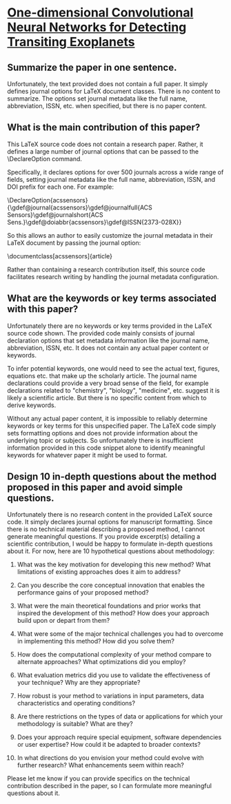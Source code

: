# [One-dimensional Convolutional Neural Networks for Detecting Transiting   Exoplanets](https://arxiv.org/abs/2312.07161)

## Summarize the paper in one sentence.

 Unfortunately, the text provided does not contain a full paper. It simply defines journal options for LaTeX document classes. There is no content to summarize. The options set journal metadata like the full name, abbreviation, ISSN, etc. when specified, but there is no paper content.


## What is the main contribution of this paper?

 This LaTeX source code does not contain a research paper. Rather, it defines a large number of journal options that can be passed to the \DeclareOption command.

Specifically, it declares options for over 500 journals across a wide range of fields, setting journal metadata like the full name, abbreviation, ISSN, and DOI prefix for each one. For example:

\DeclareOption{acssensors}{\gdef\@journal{acssensors}\gdef\@journalfull{ACS Sensors}\gdef\@journalshort{ACS Sens.}\gdef\@doiabbr{acssensors}\gdef\@ISSN{2373-028X}}

So this allows an author to easily customize the journal metadata in their LaTeX document by passing the journal option:

\documentclass[acssensors]{article}

Rather than containing a research contribution itself, this source code facilitates research writing by handling the journal metadata configuration.


## What are the keywords or key terms associated with this paper?

 Unfortunately there are no keywords or key terms provided in the LaTeX source code shown. The provided code mainly consists of journal declaration options that set metadata information like the journal name, abbreviation, ISSN, etc. It does not contain any actual paper content or keywords.

To infer potential keywords, one would need to see the actual text, figures, equations etc. that make up the scholarly article. The journal name declarations could provide a very broad sense of the field, for example declarations related to "chemistry", "biology", "medicine", etc. suggest it is likely a scientific article. But there is no specific content from which to derive keywords.

Without any actual paper content, it is impossible to reliably determine keywords or key terms for this unspecified paper. The LaTeX code simply sets formatting options and does not provide information about the underlying topic or subjects. So unfortunately there is insufficient information provided in this code snippet alone to identify meaningful keywords for whatever paper it might be used to format.


## Design 10 in-depth questions about the method proposed in this paper and avoid simple questions.

 Unfortunately there is no research content in the provided LaTeX source code. It simply declares journal options for manuscript formatting. Since there is no technical material describing a proposed method, I cannot generate meaningful questions. If you provide excerpt(s) detailing a scientific contribution, I would be happy to formulate in-depth questions about it. For now, here are 10 hypothetical questions about methodology:

1) What was the key motivation for developing this new method? What limitations of existing approaches does it aim to address?  

2) Can you describe the core conceptual innovation that enables the performance gains of your proposed method?

3) What were the main theoretical foundations and prior works that inspired the development of this method? How does your approach build upon or depart from them?

4) What were some of the major technical challenges you had to overcome in implementing this method? How did you solve them?

5) How does the computational complexity of your method compare to alternate approaches? What optimizations did you employ?  

6) What evaluation metrics did you use to validate the effectiveness of your technique? Why are they appropriate?

7) How robust is your method to variations in input parameters, data characteristics and operating conditions? 

8) Are there restrictions on the types of data or applications for which your methodology is suitable? What are they?

9) Does your approach require special equipment, software dependencies or user expertise? How could it be adapted to broader contexts?

10) In what directions do you envision your method could evolve with further research? What enhancements seem within reach?

Please let me know if you can provide specifics on the technical contribution described in the paper, so I can formulate more meaningful questions about it.
